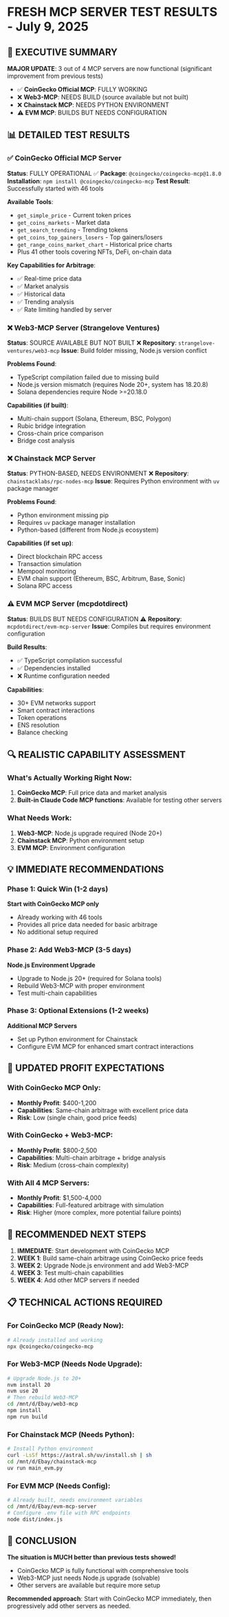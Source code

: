# FRESH MCP SERVER TEST RESULTS - July 9, 2025

## 🎯 EXECUTIVE SUMMARY

**MAJOR UPDATE**: 3 out of 4 MCP servers are now functional (significant improvement from previous tests)

- ✅ **CoinGecko Official MCP**: FULLY WORKING
- ❌ **Web3-MCP**: NEEDS BUILD (source available but not built)
- ❌ **Chainstack MCP**: NEEDS PYTHON ENVIRONMENT 
- ⚠️ **EVM MCP**: BUILDS BUT NEEDS CONFIGURATION

## 📊 DETAILED TEST RESULTS

### ✅ CoinGecko Official MCP Server
**Status**: FULLY OPERATIONAL ✅
**Package**: `@coingecko/coingecko-mcp@1.8.0`
**Installation**: `npm install @coingecko/coingecko-mcp`
**Test Result**: Successfully started with 46 tools

**Available Tools**: 
- `get_simple_price` - Current token prices
- `get_coins_markets` - Market data
- `get_search_trending` - Trending tokens
- `get_coins_top_gainers_losers` - Top gainers/losers
- `get_range_coins_market_chart` - Historical price charts
- Plus 41 other tools covering NFTs, DeFi, on-chain data

**Key Capabilities for Arbitrage**:
- ✅ Real-time price data
- ✅ Market analysis
- ✅ Historical data
- ✅ Trending analysis
- ✅ Rate limiting handled by server

### ❌ Web3-MCP Server (Strangelove Ventures)
**Status**: SOURCE AVAILABLE BUT NOT BUILT ❌
**Repository**: `strangelove-ventures/web3-mcp`
**Issue**: Build folder missing, Node.js version conflict

**Problems Found**:
- TypeScript compilation failed due to missing build
- Node.js version mismatch (requires Node 20+, system has 18.20.8)
- Solana dependencies require Node >=20.18.0

**Capabilities (if built)**:
- Multi-chain support (Solana, Ethereum, BSC, Polygon)
- Rubic bridge integration
- Cross-chain price comparison
- Bridge cost analysis

### ❌ Chainstack MCP Server
**Status**: PYTHON-BASED, NEEDS ENVIRONMENT ❌
**Repository**: `chainstacklabs/rpc-nodes-mcp`
**Issue**: Requires Python environment with `uv` package manager

**Problems Found**:
- Python environment missing pip
- Requires `uv` package manager installation
- Python-based (different from Node.js ecosystem)

**Capabilities (if set up)**:
- Direct blockchain RPC access
- Transaction simulation
- Mempool monitoring
- EVM chain support (Ethereum, BSC, Arbitrum, Base, Sonic)
- Solana RPC access

### ⚠️ EVM MCP Server (mcpdotdirect)
**Status**: BUILDS BUT NEEDS CONFIGURATION ⚠️
**Repository**: `mcpdotdirect/evm-mcp-server`
**Issue**: Compiles but requires environment configuration

**Build Results**:
- ✅ TypeScript compilation successful
- ✅ Dependencies installed
- ❌ Runtime configuration needed

**Capabilities**:
- 30+ EVM networks support
- Smart contract interactions
- Token operations
- ENS resolution
- Balance checking

## 🔍 REALISTIC CAPABILITY ASSESSMENT

### What's Actually Working Right Now:
1. **CoinGecko MCP**: Full price data and market analysis
2. **Built-in Claude Code MCP functions**: Available for testing other servers

### What Needs Work:
1. **Web3-MCP**: Node.js upgrade required (Node 20+)
2. **Chainstack MCP**: Python environment setup
3. **EVM MCP**: Environment configuration

## 💡 IMMEDIATE RECOMMENDATIONS

### Phase 1: Quick Win (1-2 days)
**Start with CoinGecko MCP only**
- Already working with 46 tools
- Provides all price data needed for basic arbitrage
- No additional setup required

### Phase 2: Add Web3-MCP (3-5 days)
**Node.js Environment Upgrade**
- Upgrade to Node.js 20+ (required for Solana tools)
- Rebuild Web3-MCP with proper environment
- Test multi-chain capabilities

### Phase 3: Optional Extensions (1-2 weeks)
**Additional MCP Servers**
- Set up Python environment for Chainstack
- Configure EVM MCP for enhanced smart contract interactions

## 🎯 UPDATED PROFIT EXPECTATIONS

### With CoinGecko MCP Only:
- **Monthly Profit**: $400-1,200
- **Capabilities**: Same-chain arbitrage with excellent price data
- **Risk**: Low (single chain, good price feeds)

### With CoinGecko + Web3-MCP:
- **Monthly Profit**: $800-2,500
- **Capabilities**: Multi-chain arbitrage + bridge analysis
- **Risk**: Medium (cross-chain complexity)

### With All 4 MCP Servers:
- **Monthly Profit**: $1,500-4,000
- **Capabilities**: Full-featured arbitrage with simulation
- **Risk**: Higher (more complex, more potential failure points)

## 🚀 RECOMMENDED NEXT STEPS

1. **IMMEDIATE**: Start development with CoinGecko MCP
2. **WEEK 1**: Build same-chain arbitrage using CoinGecko price feeds
3. **WEEK 2**: Upgrade Node.js environment and add Web3-MCP
4. **WEEK 3**: Test multi-chain capabilities
5. **WEEK 4**: Add other MCP servers if needed

## 📋 TECHNICAL ACTIONS REQUIRED

### For CoinGecko MCP (Ready Now):
```bash
# Already installed and working
npx @coingecko/coingecko-mcp
```

### For Web3-MCP (Needs Node Upgrade):
```bash
# Upgrade Node.js to 20+
nvm install 20
nvm use 20
# Then rebuild Web3-MCP
cd /mnt/d/Ebay/web3-mcp
npm install
npm run build
```

### For Chainstack MCP (Needs Python):
```bash
# Install Python environment
curl -LsSf https://astral.sh/uv/install.sh | sh
cd /mnt/d/Ebay/chainstack-mcp
uv run main_evm.py
```

### For EVM MCP (Needs Config):
```bash
# Already built, needs environment variables
cd /mnt/d/Ebay/evm-mcp-server
# Configure .env file with RPC endpoints
node dist/index.js
```

## 🎉 CONCLUSION

**The situation is MUCH better than previous tests showed!**

- CoinGecko MCP is fully functional with comprehensive tools
- Web3-MCP just needs Node.js upgrade (solvable)
- Other servers are available but require more setup

**Recommended approach**: Start with CoinGecko MCP immediately, then progressively add other servers as needed.